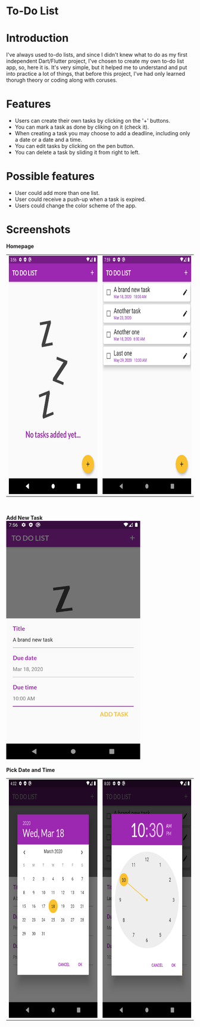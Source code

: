 # To-Do List

 <h1>Introduction</h1>
 
  I've always used to-do lists, and since I didn't knew what to do as my first independent Dart/Flutter project, I've chosen to create my
own to-do list app, so, here it is. It's very simple, but it helped me to understand and put into practice a lot of things, that before this project, I've had only learned thorugh theory or coding along with coruses.
 
  <h1>Features</h1>
 
  - Users can create their own tasks by clicking on the '+' buttons.
  - You can mark a task as done by cliking on it (check it).
  - When creating a task you may choose to add a deadline, including only a date or a date and a time.
  - You can edit tasks by clicking on the pen button.
  - You can delete a task by sliding it from right to left.
 
  <h1>Possible features</h1>
 
  - User could add more than one list.
  - User could receive a push-up when a task is expired.
  - Users could change the color scheme of the app.
  
   <h1>Screenshots</h1>
 
 <b>Homepage</b>
 <br>
 <table border="0">
 <td>
  <img src="screenshots/no_tasks_yet.png" width="360" height="640">
 </td>
 <td>
  <img src="screenshots/homepage.png" width="360" height="640">
 </td>
 </table>
 <br>
 <br>
 <b>Add New Task</b>
 <br>
 <img src="screenshots/add_new_task.png" width="360" height="640">
 <br>
 <br>
 <b>Pick Date and Time</b>
 <br>
 <table border="0">
 <td>
  <img src="screenshots/pick_date.png" width="360" height="640">
 </td>
 <td>
  <img src="screenshots/pick_time.png" width="360" height="640">
 </td>
 </table>
